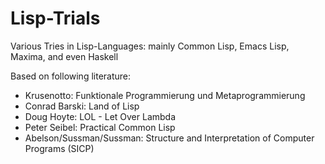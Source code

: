 # Lisp-Trials
Various Tries in Lisp-Languages: mainly Common Lisp, Emacs Lisp, Maxima, and even Haskell

Based on following literature:
- Krusenotto: Funktionale Programmierung und Metaprogrammierung
- Conrad Barski: Land of Lisp
- Doug Hoyte: LOL - Let Over Lambda
- Peter Seibel: Practical Common Lisp
- Abelson/Sussman/Sussman: Structure and Interpretation of Computer Programs (SICP)
